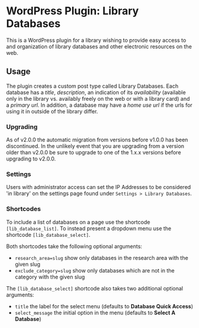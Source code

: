 # WordPress Plugin: Library Databases
This is a WordPress plugin for a library wishing to provide easy access to and organization of library databases and other electronic resources on the web.

## Usage
The plugin creates a custom post type called Library Databases. Each database has a *title*, *description*, an indication of its *availability* (available only in the library vs. availably freely on the web or with a library card) and a *primary url*. In addition, a database may have a *home use url* if the urls for using it in outside of the library differ.

### Upgrading
As of v2.0.0 the automatic migration from versions before v1.0.0 has been discontinued. In the unlikely event that you are upgrading from a version older than v2.0.0 be sure to upgrade to one of the 1.x.x versions before upgrading to v2.0.0.

### Settings
Users with administrator access can set the IP Addresses to be considered 'in library' on the settings page found under `Settings > Library Databases`.

### Shortcodes
To include a list of databases on a page use the shortcode `[lib_database_list]`. To instead present a dropdown menu use the shortcode `[lib_database_select]`.

Both shortcodes take the following optional arguments:
- `research_area=slug` show only databases in the research area with the given slug
- `exclude_category=slug` show only databases which are not in the category with the given slug

The `[lib_database_select]` shortcode also takes two additional optional arguments:

- `title` the label for the select menu (defaults to **Database Quick Access**)
- `select_message` the initial option in the menu (defaults to **Select A Database**)
